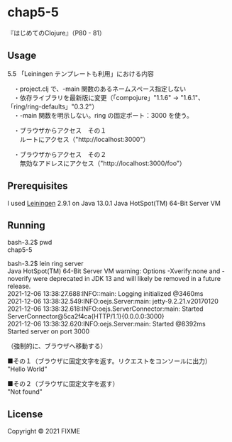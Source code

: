# chap5-5

『はじめてのClojure』（P80 - 81）

## Usage

5.5 「Leiningen テンプレートも利用」における内容<br>

　・project.clj で、-main 関数のあるネームスペース指定しない<br>
　・依存ライブラリを最新版に変更（「compojure」"1.1.6" ->  "1.6.1"、「ring/ring-defaults」"0.3.2"）<br>
　・-main 関数を明示しない。ring の固定ポート：3000 を使う。<br>

　・ブラウザからアクセス　その１<br>
　　ルートにアクセス（"http://localhost:3000"）<br>

　・ブラウザからアクセス　その２<br>
　　無効なアドレスにアクセス（"http://localhost:3000/foo"）<br>


## Prerequisites

I used [Leiningen][1] 2.9.1 on Java 13.0.1 Java HotSpot(TM) 64-Bit Server VM<br>

[1]: https://github.com/technomancy/leiningen<br>


## Running

bash-3.2$ pwd<br>
chap5-5<br>

bash-3.2$ lein ring server<br>
Java HotSpot(TM) 64-Bit Server VM warning: Options -Xverify:none and -noverify were deprecated in JDK 13 and will likely be removed in a future release.<br>
2021-12-06 13:38:27.688:INFO::main: Logging initialized @3460ms<br>
2021-12-06 13:38:32.549:INFO:oejs.Server:main: jetty-9.2.21.v20170120<br>
2021-12-06 13:38:32.618:INFO:oejs.ServerConnector:main: Started ServerConnector@5ca2f4ca{HTTP/1.1}{0.0.0.0:3000}<br>
2021-12-06 13:38:32.620:INFO:oejs.Server:main: Started @8392ms<br>
Started server on port 3000<br>

（強制的に、ブラウザへ移動する）<br>

■その１（ブラウザに固定文字を返す。リクエストをコンソールに出力）<br>
"Hello World"<br>

■その２（ブラウザに固定文字を返す）<br>
"Not found"<br>


## License

Copyright © 2021 FIXME
